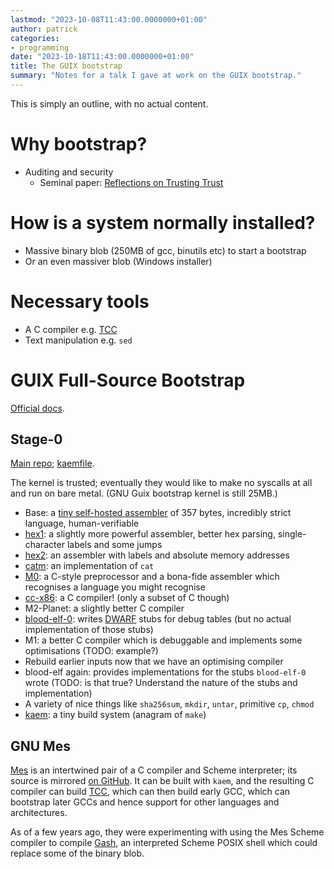 ```yaml
---
lastmod: "2023-10-08T11:43:00.0000000+01:00"
author: patrick
categories:
- programming
date: "2023-10-18T11:43:00.0000000+01:00"
title: The GUIX bootstrap
summary: "Notes for a talk I gave at work on the GUIX bootstrap."
---
```


This is simply an outline, with no actual content.

# Why bootstrap?

* Auditing and security
  * Seminal paper: [Reflections on Trusting Trust](https://www.cs.cmu.edu/~rdriley/487/papers/Thompson_1984_ReflectionsonTrustingTrust.pdf)

# How is a system normally installed?

* Massive binary blob (250MB of gcc, binutils etc) to start a bootstrap
* Or an even massiver blob (Windows installer)

# Necessary tools

* A C compiler e.g. [TCC](https://bellard.org/tcc/)
* Text manipulation e.g. `sed`

# GUIX Full-Source Bootstrap

[Official docs](https://guix.gnu.org/en/manual/devel/en/html_node/Full_002dSource-Bootstrap.html).

## Stage-0

[Main repo](https://github.com/oriansj/stage0-posix); [kaemfile](https://github.com/oriansj/stage0-posix-x86/blob/e86bf7d304bae5ce5ccc88454bb60cf0837e941f/mescc-tools-mini-kaem.kaem#L97).

The kernel is trusted; eventually they would like to make no syscalls at all and run on bare metal.
(GNU Guix bootstrap kernel is still 25MB.)

* Base: a [tiny self-hosted assembler](https://github.com/oriansj/bootstrap-seeds/blob/master/POSIX/x86/hex0_x86.hex0) of 357 bytes, incredibly strict language, human-verifiable
* [hex1](https://github.com/oriansj/stage0-posix-x86/blob/e86bf7d304bae5ce5ccc88454bb60cf0837e941f/hex1_x86.hex0): a slightly more powerful assembler, better hex parsing, single-character labels and some jumps
* [hex2](https://github.com/oriansj/stage0-posix-x86/blob/e86bf7d304bae5ce5ccc88454bb60cf0837e941f/hex2_x86.hex1): an assembler with labels and absolute memory addresses
* [catm](https://github.com/oriansj/stage0-posix-x86/blob/e86bf7d304bae5ce5ccc88454bb60cf0837e941f/catm_x86.hex2): an implementation of `cat`
* [M0](https://github.com/oriansj/stage0-posix-x86/blob/e86bf7d304bae5ce5ccc88454bb60cf0837e941f/M0_x86.hex2): a C-style preprocessor and a bona-fide assembler which recognises a language you might recognise
* [cc-x86](https://github.com/oriansj/stage0-posix-x86/blob/e86bf7d304bae5ce5ccc88454bb60cf0837e941f/cc_x86.M1): a C compiler! (only a subset of C though)
* M2-Planet: a slightly better C compiler
* [blood-elf-0](https://github.com/oriansj/mescc-tools/blob/master/blood-elf.c): writes [DWARF](https://en.wikipedia.org/wiki/DWARF) stubs for debug tables (but no actual implementation of those stubs)
* M1: a better C compiler which is debuggable and implements some optimisations (TODO: example?)
* Rebuild earlier inputs now that we have an optimising compiler
* blood-elf again: provides implementations for the stubs `blood-elf-0` wrote (TODO: is that true? Understand the nature of the stubs and implementation)
* A variety of nice things like `sha256sum`, `mkdir`, `untar`, primitive `cp`, `chmod`
* [kaem](https://github.com/oriansj/kaem/tree/master): a tiny build system (anagram of `make`)

## GNU Mes

[Mes](https://www.gnu.org/software/mes/) is an intertwined pair of a C compiler and Scheme interpreter; its source is mirrored [on GitHub](https://github.com/gnu-mirror-unofficial/mes).
It can be built with `kaem`, and the resulting C compiler can build [TCC](https://bellard.org/tcc/), which can then build early GCC, which can bootstrap later GCCs and hence support for other languages and architectures.

As of a few years ago, they were experimenting with using the Mes Scheme compiler to compile [Gash](https://savannah.nongnu.org/projects/gash), an interpreted Scheme POSIX shell which could replace some of the binary blob.
